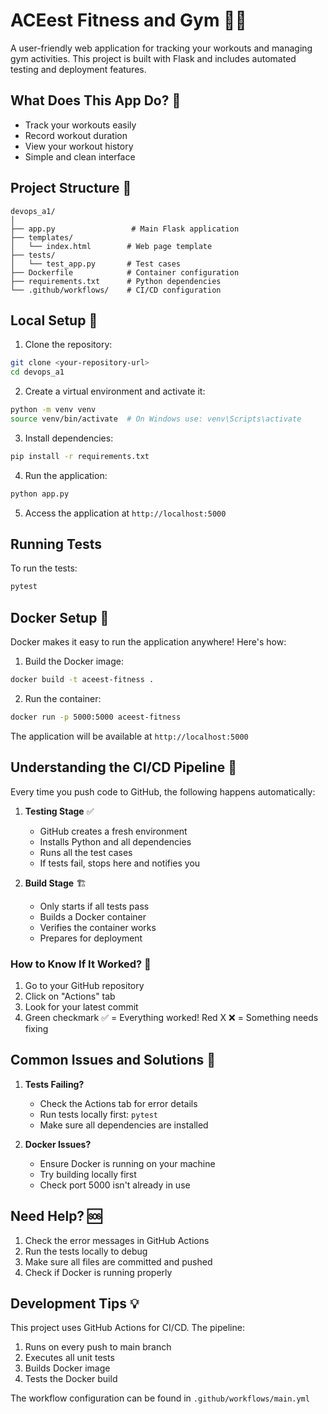 # ACEest Fitness and Gym 🏋️‍♂️

A user-friendly web application for tracking your workouts and managing gym activities. This project is built with Flask and includes automated testing and deployment features.

## What Does This App Do? 🎯

- Track your workouts easily
- Record workout duration
- View your workout history
- Simple and clean interface

## Project Structure 📁

```
devops_a1/
│
├── app.py                 # Main Flask application
├── templates/            
│   └── index.html        # Web page template
├── tests/                
│   └── test_app.py       # Test cases
├── Dockerfile            # Container configuration
├── requirements.txt      # Python dependencies
└── .github/workflows/    # CI/CD configuration
```

## Local Setup 🚀

1. Clone the repository:
```bash
git clone <your-repository-url>
cd devops_a1
```

2. Create a virtual environment and activate it:
```bash
python -m venv venv
source venv/bin/activate  # On Windows use: venv\Scripts\activate
```

3. Install dependencies:
```bash
pip install -r requirements.txt
```

4. Run the application:
```bash
python app.py
```

5. Access the application at `http://localhost:5000`

## Running Tests

To run the tests:
```bash
pytest
```

## Docker Setup 🐳

Docker makes it easy to run the application anywhere! Here's how:

1. Build the Docker image:
```bash
docker build -t aceest-fitness .
```

2. Run the container:
```bash
docker run -p 5000:5000 aceest-fitness
```

The application will be available at `http://localhost:5000`

## Understanding the CI/CD Pipeline 🔄

Every time you push code to GitHub, the following happens automatically:

1. **Testing Stage** ✅
   - GitHub creates a fresh environment
   - Installs Python and all dependencies
   - Runs all the test cases
   - If tests fail, stops here and notifies you

2. **Build Stage** 🏗️
   - Only starts if all tests pass
   - Builds a Docker container
   - Verifies the container works
   - Prepares for deployment

### How to Know If It Worked? 🤔

1. Go to your GitHub repository
2. Click on "Actions" tab
3. Look for your latest commit
4. Green checkmark ✅ = Everything worked!
   Red X ❌ = Something needs fixing

## Common Issues and Solutions 🔧

1. **Tests Failing?**
   - Check the Actions tab for error details
   - Run tests locally first: `pytest`
   - Make sure all dependencies are installed

2. **Docker Issues?**
   - Ensure Docker is running on your machine
   - Try building locally first
   - Check port 5000 isn't already in use

## Need Help? 🆘

1. Check the error messages in GitHub Actions
2. Run the tests locally to debug
3. Make sure all files are committed and pushed
4. Check if Docker is running properly

## Development Tips 💡

This project uses GitHub Actions for CI/CD. The pipeline:

1. Runs on every push to main branch
2. Executes all unit tests
3. Builds Docker image
4. Tests the Docker build

The workflow configuration can be found in `.github/workflows/main.yml`
